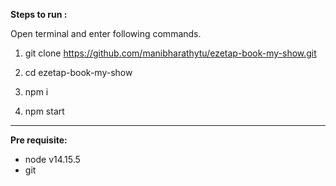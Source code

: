 **Steps to run :**

Open terminal and enter following commands.

1. git clone https://github.com/manibharathytu/ezetap-book-my-show.git
2. cd ezetap-book-my-show

3. npm i

4. npm start



---


**Pre requisite:**

  * node v14.15.5
  * git 
